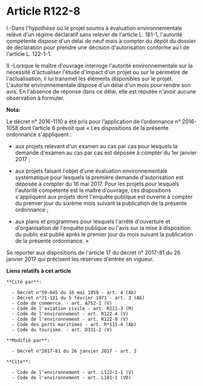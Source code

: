 # Article R122-8

I.-Dans l'hypothèse où le projet soumis à évaluation environnementale relève d'un régime déclaratif sans relever de l'article
L. 181-1, l'autorité compétente dispose d'un délai de neuf mois à compter du dépôt du dossier de déclaration pour prendre une
décision d'autorisation conforme au I de l'article L. 122-1-1. 

II.-Lorsque le maître d'ouvrage interroge l'autorité environnementale sur la nécessité d'actualiser l'étude d'impact d'un
projet ou sur le périmètre de l'actualisation, il lui transmet les éléments disponibles sur le projet. L'autorité
environnementale dispose d'un délai d'un mois pour rendre son avis. En l'absence de réponse dans ce délai, elle est réputée
n'avoir aucune observation à formuler.

**Nota:**

Le décret n° 2016-1110 a été pris pour l’application de l’ordonnance n° 2016-1058 dont l’article 6 prévoit que « Les
dispositions de la présente ordonnance s'appliquent : 

- aux projets relevant d'un examen au cas par cas pour lesquels la demande d'examen au cas par cas est déposée à compter du
1er janvier 2017 ; 

- aux projets faisant l'objet d'une évaluation environnementale systématique pour lesquels la première demande d'autorisation
est déposée à compter du 16 mai 2017. Pour les projets pour lesquels l'autorité compétente est le maître d'ouvrage, ces
dispositions s'appliquent aux projets dont l'enquête publique est ouverte à compter du premier jour du sixième mois suivant
la publication de la présente ordonnance ; 

- aux plans et programmes pour lesquels l'arrêté d'ouverture et d'organisation de l'enquête publique ou l'avis sur la mise à
disposition du public est publié après le premier jour du mois suivant la publication de la présente ordonnance. » 

Se reporter aux dispositions de l'article 17 du décret n° 2017-81 du 26 janvier 2017 qui précisent les réserves d'entrée en
vigueur.

**Liens relatifs à cet article**

	**Cité par**:

	  - Décret n°59-645 du 16 mai 1959 - art. 4 (Ab)
	  - Décret n°71-121 du 5 février 1971 - art. 3 (Ab)
	  - Code de commerce. - art. A752-1 (V)
	  - Code de l'aviation civile - art. R211-3 (M)
	  - Code de l'environnement - art. R122-4 (V)
	  - Code de l'environnement - art. R122-9 (V)
	  - Code des ports maritimes - art. R*115-4 (Ab)
	  - Code du tourisme. - art. D331-2 (V)

	**Modifié par**:

	  - Décret n°2017-81 du 26 janvier 2017 - art. 2

	**Cite**:

	  - Code de l'environnement - art. L122-1-1 (V)
	  - Code de l'environnement - art. L181-1 (VD)
